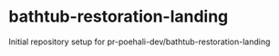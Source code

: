 # bathtub-restoration-landing

Initial repository setup for pr-poehali-dev/bathtub-restoration-landing